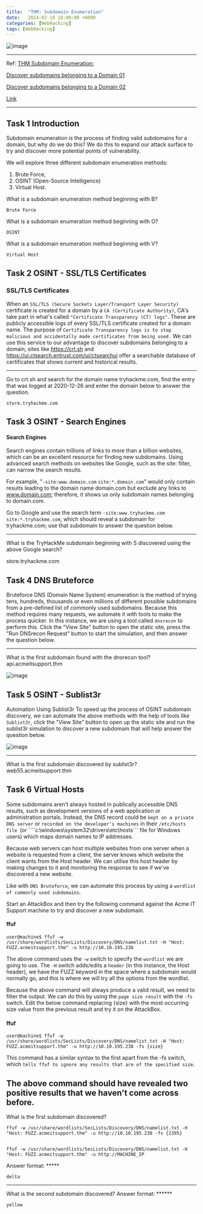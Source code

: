 ```yaml
---
title:  "THM: Subdomain Enumeration"
date:   2024-02-18 18:00:00 +0000
categories: [WebHacking]
tags: [WebHacking]
---
```


![image](/assets/img/subdomain-numeration01.png)

---
Ref: 
[THM Subdomain Enumeration:](https://tryhackme.com/room/subdomainenumeration)

[Discover subdomains belonging to a Domain 01](https://crt.sh "CRT.sh")

[Discover subdomains belonging to a Domain 02](https://ui.ctsearch.entrust.com/ui/ctsearchui "CT Search")


[Link](https://www.youtube.com/watch?v=BdgXV-FCthw&t=223s)

---
Task 1  Introduction
---
Subdomain enumeration is the process of finding valid subdomains for a domain, but why do we do this? We do this to expand our attack surface to try and discover more potential points of vulnerability.

We will explore three different subdomain enumeration methods: 
1. Brute Force, 
2. OSINT (Open-Source Intelligence)
3. Virtual Host.


What is a subdomain enumeration method beginning with B?
```
Brute Force
```
What is a subdomain enumeration method beginning with O?
```
OSINT
```
What is a subdomain enumeration method beginning with V?
```
Virtual Host
```

Task 2  OSINT - SSL/TLS Certificates
---
### SSL/TLS Certificates

When an ```SSL/TLS (Secure Sockets Layer/Transport Layer Security)``` certificate is created for a domain by a ```CA (Certificate Authority)```, CA's take part in what's called ```"Certificate Transparency (CT) logs"```. These are publicly accessible logs of every SSL/TLS certificate created for a domain name. The purpose of ```Certificate Transparency logs is to stop malicious and accidentally made certificates from being used.``` We can use this service to our advantage to discover subdomains belonging to a domain, sites like https://crt.sh and https://ui.ctsearch.entrust.com/ui/ctsearchui offer a searchable database of certificates that shows current and historical results.


---
Go to crt.sh and search for the domain name tryhackme.com, find the entry that was logged at 2020-12-26 and enter the domain below to answer the question.

```
store.tryhackme.com
```

Task 3  OSINT - Search Engines
---
#### Search Engines

Search engines contain trillions of links to more than a billion websites, which can be an excellent resource for finding new subdomains. Using advanced search methods on websites like Google, such as the site: filter, can narrow the search results. 

For example, "```-site:www.domain.com``` ```site:*.domain.com```" would only contain results leading to the domain name domain.com but exclude any links to www.domain.com; therefore, it shows us only subdomain names belonging to domain.com.



Go to Google and use the search term ```-site:www.tryhackme.com```  ```site:*.tryhackme.com```, which should reveal a subdomain for tryhackme.com; use that subdomain to answer the question below.


---
What is the TryHackMe subdomain beginning with S discovered using the above Google search?

store.tryhackme.com

Task 4  DNS Bruteforce
---
Bruteforce DNS (Domain Name System) enumeration is the method of trying tens, hundreds, thousands or even millions of different possible subdomains from a pre-defined list of commonly used subdomains. Because this method requires many requests, we automate it with tools to make the process quicker. In this instance, we are using a tool called ```dnsrecon``` to perform this. Click the "View Site" button to open the static site, press the "Run DNSrecon Request" button to start the simulation, and then answer the question below.

---
What is the first subdomain found with the dnsrecon tool?
api.acmeitsupport.thm 

![image](/assets/img/subdomain-numeration02.png)

Task 5  OSINT - Sublist3r
---
Automation Using Sublist3r
To speed up the process of OSINT subdomain discovery, we can automate the above methods with the help of tools like ```Sublist3r```, click the "View Site" button to open up the static site and run the sublist3r simulation to discover a new subdomain that will help answer the question below.

![image](/assets/img/subdomain-numeration03.png)

---
What is the first subdomain discovered by sublist3r?
web55.acmeitsupport.thm

Task 6  Virtual Hosts
---

Some subdomains aren't always hosted in publically accessible DNS results, such as development versions of a web application or administration portals. Instead, the DNS record could be ```kept on a private DNS server``` or ```recorded on the developer's machines``` in their ```/etc/hosts file ```(or ````c:\windows\system32\drivers\etc\hosts``` file for Windows users) which maps domain names to IP addresses. 


Because web servers can host multiple websites from one server when a website is requested from a client, the server knows which website the client wants from the Host header. We can utilise this host header by making changes to it and monitoring the response to see if we've discovered a new website.



Like with ```DNS Bruteforce```, we can automate this process by using a ```wordlist of commonly used subdomains```.



Start an AttackBox and then try the following command against the Acme IT Support machine to try and discover a new subdomain.



#### ffuf
```
user@machine$ ffuf -w /usr/share/wordlists/SecLists/Discovery/DNS/namelist.txt -H "Host: FUZZ.acmeitsupport.thm" -u http://10.10.195.238
```
The above command uses the ```-w``` switch to specify the ```wordlist``` we are going to use. The ```-H``` switch adds/edits a ```header``` (in this instance, the Host header), we have the FUZZ keyword in the space where a subdomain would normally go, and this is where we will try all the options from the wordlist.

Because the above command will always produce a valid result, we need to filter the output. We can do this by using the ```page size result``` with the ```-fs``` switch. Edit the below command replacing {size} with the most occurring size value from the previous result and try it on the AttackBox.
#### ffuf
```
user@machine$ ffuf -w /usr/share/wordlists/SecLists/Discovery/DNS/namelist.txt -H "Host: FUZZ.acmeitsupport.thm" -u http://10.10.195.238 -fs {size}
```
This command has a similar syntax to the first apart from the -fs switch, which ```tells ffuf to ignore any results that are of the specified size```.

The above command should have revealed two positive results that we haven't come across before.
---



What is the first subdomain discovered?
```
ffuf -w /usr/share/wordlists/SecLists/Discovery/DNS/namelist.txt -H "Host: FUZZ.acmeitsupport.thm" -u http://10.10.195.238 -fs {2395}


ffuf -w /usr/share/wordlists/SecLists/Discovery/DNS/namelist.txt -H "Host: FUZZ.acmeitsupport.thm" -u http://MACHINE_IP
```

Answer format: *****
```
delta
```
---

What is the second subdomain discovered?
Answer format: ******
```
yellow
```




